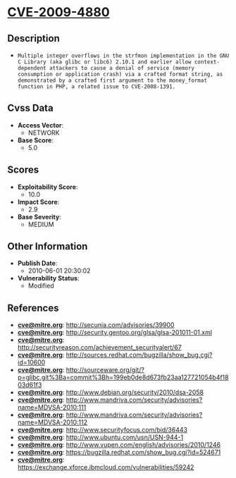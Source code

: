 
# [CVE-2009-4880](https://cve.mitre.org/cgi-bin/cvename.cgi?name=CVE-2009-4880)

## Description

- `Multiple integer overflows in the strfmon implementation in the GNU C Library (aka glibc or libc6) 2.10.1 and earlier allow context-dependent attackers to cause a denial of service (memory consumption or application crash) via a crafted format string, as demonstrated by a crafted first argument to the money_format function in PHP, a related issue to CVE-2008-1391.`

## Cvss Data

- **Access Vector**:
  - NETWORK
- **Base Score**:
  - 5.0

## Scores

- **Exploitability Score**:
  - 10.0
- **Impact Score**:
  - 2.9
- **Base Severity**:
  - MEDIUM

## Other Information

- **Publish Date**:
  - 2010-06-01 20:30:02
- **Vulnerability Status**:
  - Modified

## References

- **cve@mitre.org**: http://secunia.com/advisories/39900
- **cve@mitre.org**: http://security.gentoo.org/glsa/glsa-201011-01.xml
- **cve@mitre.org**: http://securityreason.com/achievement_securityalert/67
- **cve@mitre.org**: http://sources.redhat.com/bugzilla/show_bug.cgi?id=10600
- **cve@mitre.org**: http://sourceware.org/git/?p=glibc.git%3Ba=commit%3Bh=199eb0de8d673fb23aa127721054b4f1803d61f3
- **cve@mitre.org**: http://www.debian.org/security/2010/dsa-2058
- **cve@mitre.org**: http://www.mandriva.com/security/advisories?name=MDVSA-2010:111
- **cve@mitre.org**: http://www.mandriva.com/security/advisories?name=MDVSA-2010:112
- **cve@mitre.org**: http://www.securityfocus.com/bid/36443
- **cve@mitre.org**: http://www.ubuntu.com/usn/USN-944-1
- **cve@mitre.org**: http://www.vupen.com/english/advisories/2010/1246
- **cve@mitre.org**: https://bugzilla.redhat.com/show_bug.cgi?id=524671
- **cve@mitre.org**: https://exchange.xforce.ibmcloud.com/vulnerabilities/59242
